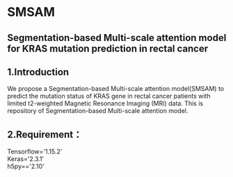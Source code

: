 # SMSAM
## Segmentation-based Multi-scale attention model for KRAS mutation prediction in rectal cancer
## 1.Introduction
We propose a Segmentation-based Multi-scale attention model(SMSAM) to predict the mutation status of KRAS gene in rectal cancer patients with limited t2-weighted Magnetic Resonance Imaging (MRI) data. This is repository of Segmentation-based Multi-scale attention model.

## 2.Requirement：  
Tensorflow='1.15.2'  
Keras='2.3.1'  
h5py=='2.10'  
